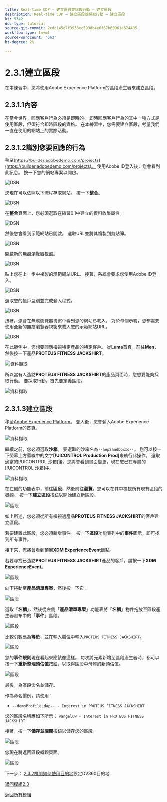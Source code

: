 ```yaml
---
title: Real-time CDP — 建立區段並採取行動 — 建立區段
description: Real-time CDP — 建立區段並採取行動 — 建立區段
kt: 5342
doc-type: tutorial
source-git-commit: 2cdc145d7f3933ec593db4e6f67b60961a674405
workflow-type: tm+mt
source-wordcount: '663'
ht-degree: 2%

---
```


# 2.3.1建立區段

在本練習中，您將使用Adobe Experience Platform的區段產生器來建立區段。

## 2.3.1.1內容

在當今世界，回應客戶行為必須是即時的。 即時回應客戶行為的其中一種方式是使用區段，但須符合即時區段的資格。 在本練習中，您需要建立區段，考量我們一直在使用的網站上的實際活動。

## 2.3.1.2識別您要回應的行為

移至[https://builder.adobedemo.com/projects](https://builder.adobedemo.com/projects)。 使用Adobe ID登入後，您會看到此訊息。 按一下您的網站專案以開啟。

![DSN](./../../../modules/gettingstarted/gettingstarted/images/web8.png)

您現在可以依照以下流程存取網站。 按一下&#x200B;**整合**。

![DSN](./../../../modules/gettingstarted/gettingstarted/images/web1.png)

在&#x200B;**整合**&#x200B;頁面上，您必須選取在練習0.1中建立的資料收集屬性。

![DSN](./../../../modules/gettingstarted/gettingstarted/images/web2.png)

然後您會看到示範網站已開啟。 選取URL並將其複製到剪貼簿。

![DSN](./../../../modules/gettingstarted/gettingstarted/images/web3.png)

開啟新的無痕瀏覽器視窗。

![DSN](./../../../modules/gettingstarted/gettingstarted/images/web4.png)

貼上您在上一步中複製的示範網站URL。 接著，系統會要求您使用Adobe ID登入。

![DSN](./../../../modules/gettingstarted/gettingstarted/images/web5.png)

選取您的帳戶型別並完成登入程式。

![DSN](./../../../modules/gettingstarted/gettingstarted/images/web6.png)

接著，您會在無痕瀏覽器視窗中看到您的網站已載入。 對於每個示範，您都需要使用全新的無痕瀏覽器視窗來載入您的示範網站URL。

![DSN](./../../../modules/gettingstarted/gettingstarted/images/web7.png)

在此範例中，您想要回應檢視特定產品的特定客戶。
從**Luma**&#x200B;首頁，前往&#x200B;**Men**，然後按一下產品&#x200B;**PROTEUS FITNESS JACKSHIRT**。

![資料擷取](./images/homenadia.png)

所以當有人造訪&#x200B;**PROTEUS FITNESS JACKSHIRT**&#x200B;的產品頁面時，您想要能夠採取行動。 要採取行動，首先要定義區段。

![資料擷取](./images/homenadiapp.png)

## 2.3.1.3建立區段

移至[Adobe Experience Platform](https://experience.adobe.com/platform)。 登入後，您會登入Adobe Experience Platform的首頁。

![資料擷取](./../../../modules/datacollection/module1.2/images/home.png)

繼續之前，您必須選取&#x200B;**沙箱**。 要選取的沙箱名為``--aepSandboxId--``。 您可以按一下熒幕上方藍線中的文字&#x200B;**[!UICONTROL Production Prod]**&#x200B;來執行此操作。 選取適當的[!UICONTROL 沙箱]後，您將會看到畫面變更，現在您已在專屬的[!UICONTROL 沙箱]中。

![資料擷取](./../../../modules/datacollection/module1.2/images/sb1.png)

在左側的功能表中，前往&#x200B;**區段**，然後前往&#x200B;**瀏覽**，您可以在其中檢視所有現有區段的概觀。 按一下&#x200B;**建立區段**&#x200B;按鈕以開始建立新區段。

![區段](./images/menuseg.png)

如上所述，您必須從所有檢視過產品&#x200B;**PROTEUS FITNESS JACKSHIRT**&#x200B;的客戶建立區段。

若要建置此區段，您必須新增事件。 按一下&#x200B;**區段**&#x200B;功能表列中的&#x200B;**事件**&#x200B;圖示，即可找到所有事件。

接下來，您將會看到頂層&#x200B;**XDM ExperienceEvent**&#x200B;節點。

若要尋找已造訪&#x200B;**PROTEUS FITNESS JACKSHIRT**&#x200B;產品的客戶，請按一下&#x200B;**XDM ExperienceEvent**。

![區段](./images/findee.png)

向下捲動至&#x200B;**產品清單專案**，然後按一下它。

![區段](./images/see.png)

選取「**名稱**」，然後從左側「**產品清單專案**」功能表將「**名稱**」物件拖放至區段產生器畫布中的「**事件**」區段。

![區段](./images/eewebpdtlname1.png)

比較引數應為&#x200B;**等於**，並在輸入欄位中輸入`PROTEUS FITNESS JACKSHIRT`。

![區段](./images/pv.png)

您的&#x200B;**事件規則**&#x200B;現在看起來應該像這樣。 每次將元素新增至區段產生器時，都可以按一下&#x200B;**重新整理預估值**&#x200B;按鈕，以取得區段中母體的新預估值。

![區段](./images/ldap4.png)

最後，為區段命名並儲存。

作為命名慣例，請使用：

- `--demoProfileLdap-- - Interest in PROTEUS FITNESS JACKSHIRT`

您的區段名稱應如下所示：
`vangeluw - Interest in PROTEUS FITNESS JACKSHIRT`

接著，按一下&#x200B;**儲存並關閉**&#x200B;按鈕以儲存您的區段。

![區段](./images/segmentname.png)

您現在將返回區段概觀頁面。

![區段](./images/savedsegment.png)

下一步： [2.3.2檢閱如何使用目的地](./ex2.md)設定DV360目的地

[返回模組2.3](./real-time-cdp-build-a-segment-take-action.md)

[返回所有模組](../../../overview.md)
